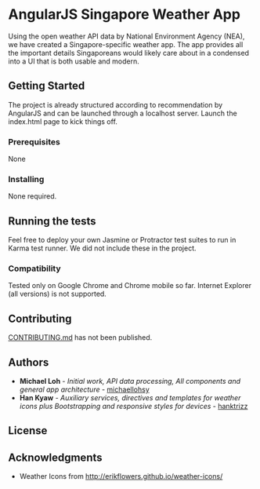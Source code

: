 # AngularJS Singapore Weather App

Using the open weather API data by National Environment Agency (NEA), we have created a Singapore-specific weather app. The app provides all the important details Singaporeans would likely care about in a condensed into a UI that is both usable and modern.

## Getting Started

The project is already structured according to recommendation by AngularJS and can be launched through a localhost server. Launch the index.html page to kick things off.

### Prerequisites

None

### Installing

None required.

## Running the tests

Feel free to deploy your own Jasmine or Protractor test suites to run in Karma test runner.
We did not include these in the project.

### Compatibility

Tested only on Google Chrome and Chrome mobile so far. Internet Explorer (all versions) is not supported.

## Contributing

[CONTRIBUTING.md]() has not been published.

## Authors

* **Michael Loh** - *Initial work, API data processing, All components and general app architecture* - [michaellohsy](https://github.com/michaellohsy)
* **Han Kyaw** - *Auxiliary services, directives and templates for weather icons plus Bootstrapping and responsive styles for devices* - [hanktrizz](https://github.com/hanktrizz)

## License


## Acknowledgments

* Weather Icons from http://erikflowers.github.io/weather-icons/
